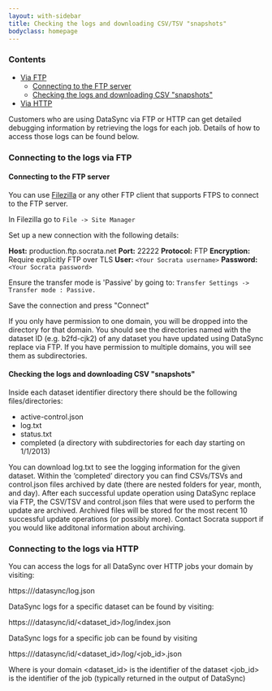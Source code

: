 ```yaml
---
layout: with-sidebar
title: Checking the logs and downloading CSV/TSV "snapshots"
bodyclass: homepage
---
```


### Contents
- [Via FTP](#Connecting-to-the-logs-via-FTP)
    - [Connecting to the FTP server](#Connecting-to-the-FTP-server)
    - [Checking the logs and downloading CSV "snapshots"](#Checking-the-logs-and-downloading-CSV-"snapshots")
- [Via HTTP](#Connecting-to-the-logs-via-HTTP)

Customers who are using DataSync via FTP or HTTP can get detailed debugging information by retrieving the logs for each job.  Details of how to access those logs can be found below. 

### Connecting to the logs via FTP

#### Connecting to the FTP server

You can use [Filezilla](https://filezilla-project.org/) or any other FTP client that supports FTPS to connect to the FTP server.

In Filezilla go to `File -> Site Manager`

Set up a new connection with the following details:

**Host:** production.ftp.socrata.net
**Port:** 22222
**Protocol:** FTP
**Encryption:** Require explicitly FTP over TLS
**User:** `<Your Socrata username>`
**Password:** `<Your Socrata password>`

Ensure the transfer mode is 'Passive' by going to:
`Transfer Settings -> Transfer mode : Passive.`

Save the connection and press "Connect"

If you only have permission to one domain, you will be dropped into the directory for that domain. You should see the directories named with the dataset ID (e.g. b2fd-cjk2) of any dataset you have updated using DataSync replace via FTP. If you have permission to multiple domains, you will see them as subdirectories.

#### Checking the logs and downloading CSV "snapshots"

Inside each dataset identifier directory there should be the following files/directories:
- active-control.json
- log.txt
- status.txt
- completed (a directory with subdirectories for each day starting on 1/1/2013)

You can download log.txt to see the logging information for the given dataset. Within the ‘completed’ directory you can find CSVs/TSVs and control.json files archived by date (there are nested folders for year, month, and day). After each successful update operation using DataSync replace via FTP, the CSV/TSV and control.json files that were used to perform the update are archived. Archived files will be stored for the most recent 10 successful update operations (or possibly more). Contact Socrata support if you would like additonal information about archiving.

### Connecting to the logs via HTTP

You can access the logs for all DataSync over HTTP jobs your domain by visiting:

https://<domain>/datasync/log.json

DataSync logs for a specific dataset can be found by visiting: 

https://<domain>/datasync/id/<dataset_id>/log/index.json

DataSync logs for a specific job can be found by visiting 

https://<domain>/datasync/id/<dataset_id>/log/<job_id>.json

Where
<domain> is your domain
<dataset_id> is the identifier of the dataset
<job_id> is the identifier of the job (typically returned in the output of DataSync)



